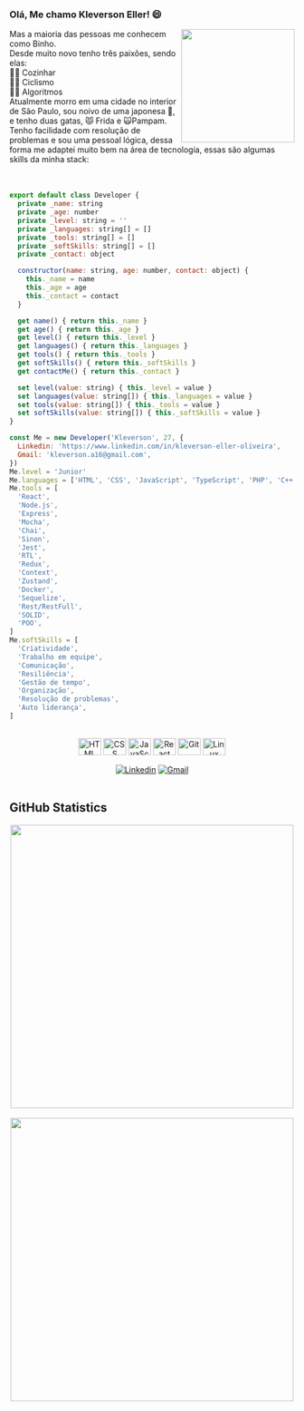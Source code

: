 ### Olá, Me chamo Kleverson Eller! 😄
<img id="imgEu" align="right" width="200px" src="https://user-images.githubusercontent.com/94177171/165205178-b0eeee48-c89f-477a-bf78-7d7928d5b7e5.png">
<span>Mas a maioria das pessoas me conhecem como Binho.</span><br>
<span>Desde muito novo tenho três paixões, sendo elas:</span><br>
<span>👨‍🍳 Cozinhar</span><br>
<span>🚴‍♂️ Ciclismo</span><br>
<span>👨‍💻 Algoritmos</span><br>
<span>Atualmente morro em uma cidade no interior de São Paulo, sou noivo de uma japonesa 🥷, e tenho duas gatas, 😾 Frida e 🙀Pampam.</span><br>
<span>Tenho facilidade com resolução de problemas e sou uma pessoal lógica, dessa forma me adaptei muito bem na área de tecnologia, essas são algumas skills da minha stack:</span>
<br>
<br>
<br>

```JavaScript
export default class Developer {
  private _name: string
  private _age: number
  private _level: string = ''
  private _languages: string[] = []
  private _tools: string[] = []
  private _softSkills: string[] = []
  private _contact: object

  constructor(name: string, age: number, contact: object) {
    this._name = name
    this._age = age
    this._contact = contact
  }

  get name() { return this._name }
  get age() { return this._age }
  get level() { return this._level }
  get languages() { return this._languages }
  get tools() { return this._tools }
  get softSkills() { return this._softSkills }
  get contactMe() { return this._contact }

  set level(value: string) { this._level = value }
  set languages(value: string[]) { this._languages = value }
  set tools(value: string[]) { this._tools = value }
  set softSkills(value: string[]) { this._softSkills = value }
}

const Me = new Developer('Kleverson', 27, {
  Linkedin: 'https://www.linkedin.com/in/kleverson-eller-oliveira',
  Gmail: 'kleverson.a16@gmail.com',
})
Me.level = 'Junior'
Me.languages = ['HTML', 'CSS', 'JavaScript', 'TypeScript', 'PHP', 'C++','Python']
Me.tools = [
  'React',
  'Node.js',
  'Express',
  'Mocha',
  'Chai',
  'Sinon',
  'Jest',
  'RTL',
  'Redux',
  'Context',
  'Zustand',
  'Docker',
  'Sequelize',
  'Rest/RestFull',
  'SOLID',
  'POO',
]
Me.softSkills = [
  'Criatividade',
  'Trabalho em equipe',
  'Comunicação',
  'Resiliência',
  'Gestão de tempo',
  'Organização',
  'Resolução de problemas',
  'Auto liderança',
]
```

<div align="center" style="display: inline_block"><br>
  <img align="center" alt="HTML" height="30" width="40" src="https://cdn.jsdelivr.net/gh/devicons/devicon/icons/html5/html5-original.svg">
  <img align="center" alt="CSS" height="30" width="40" src="https://cdn.jsdelivr.net/gh/devicons/devicon/icons/css3/css3-original.svg">
  <img align="center" alt="JavaScript" height="30" width="40" src="https://cdn.jsdelivr.net/gh/devicons/devicon/icons/javascript/javascript-original.svg">
  <img align="center" alt="React" height="30" width="40" src="https://cdn.jsdelivr.net/gh/devicons/devicon/icons/react/react-original.svg">
  <img align="center" alt="Git" height="30" width="40" src="https://cdn.jsdelivr.net/gh/devicons/devicon/icons/git/git-original.svg">
  <img align="center" alt="Linux" height="30" width="40" src="https://cdn.jsdelivr.net/gh/devicons/devicon/icons/linux/linux-original.svg">
</div>
<br>
<div align="center">
  <a href="https://www.linkedin.com/in/kleverson-eller-oliveira/" target="_blank" rel="external"><img src="https://img.shields.io/badge/LinkedIn-0077B5?style=for-the-badge&logo=linkedin&logoColor=white" alt="Linkedin"></a>
  <a href="mailto:kleverson.a16@gmail.com" target="_blank"><img src="https://img.shields.io/badge/Gmail-D14836?style=for-the-badge&logo=gmail&logoColor=white" alt="Gmail"></a> 
</div>
<br>

## GitHub Statistics

<div align="center">
<a href="https://github.com/anuraghazra/github-readme-stats">
  <img align="center" width="500px" src="https://github-readme-stats.vercel.app/api?username=KleversonEller&count_private=true&show_icons=true&theme=material-palenight" />
</a>
<br>
<br>
<a href="https://github.com/anuraghazra/github-readme-stats">
  <img align="center" width="500px" src="https://github-readme-stats.vercel.app/api/top-langs/?username=KleversonEller&layout=compact&theme=material-palenight" />
</a>
</div>
